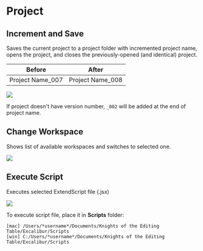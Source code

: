 # Project

## Increment and Save

Saves the current project to a project folder with incremented project name, opens the project, and closes the previously-opened (and identical) project.

| Before            | After             |
| ----------------- | ----------------- |
| Project Name\_007 | Project Name\_008 |

![](../../../.gitbook/assets/proj\_01\_increment.gif)

If project doesn't have version number, `_002` will be added at the end of project name.

## Change Workspace

Shows list of available workspaces and switches to selected one.

![](../../../.gitbook/assets/proj\_02\_change\_workspace.jpg)

## Execute Script

Executes selected ExtendScript file (.jsx)

![](../../../.gitbook/assets/proj\_03\_execute\_script.jpg)

To execute script file, place it in **Scripts** folder:

`[mac] /Users/*username*/Documents/Knights of the Editing Table/Excalibur/Scripts  `\
`[win] C:/Users/*username*/Documents/Knights of the Editing Table/Excalibur/Scripts`
